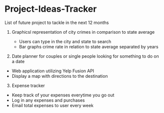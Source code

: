 # Project-Ideas-Tracker
List of future project to tackle in the next 12 months

1) Graphicsl representation of city crimes in comparison to state average
   * Users can type in the city and state to search
   * Bar graphs crime rate in relation to state average separated by years

2) Date planner for couples or single people looking for something to do on a date
  * Web application utilizing Yelp Fusion API
  * Display a map with directions to the destination
  
3) Expense tracker
  * Keep track of your expenses everytime you go out
  * Log in any expenses and purchases
  * Email total expenses to user every week
